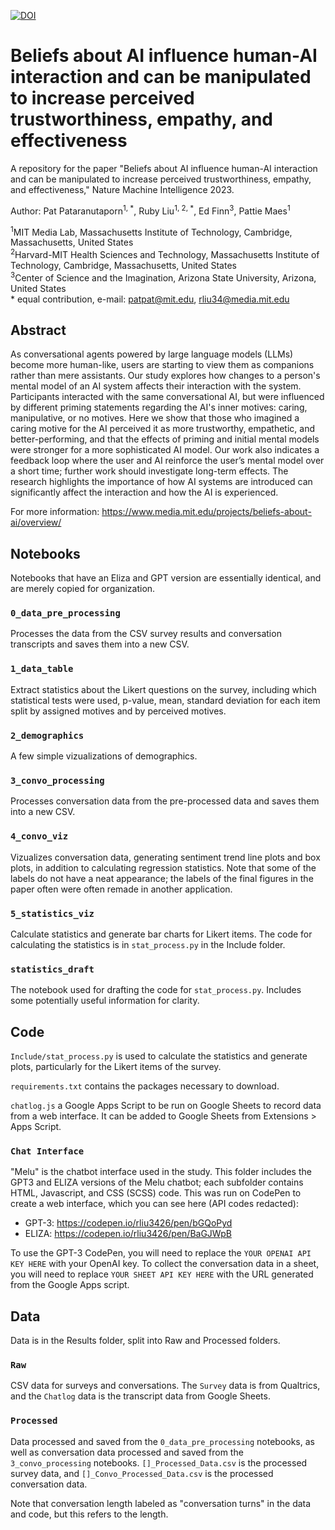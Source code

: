 [![DOI](https://zenodo.org/badge/612402939.svg)](https://zenodo.org/badge/latestdoi/612402939)
# Beliefs about AI influence human-AI interaction and can be manipulated to increase perceived trustworthiness, empathy, and effectiveness
A repository for the paper "Beliefs about AI influence human-AI interaction and can be manipulated to increase perceived trustworthiness, empathy, and effectiveness," Nature Machine Intelligence 2023. 

Author: Pat Pataranutaporn<sup>1, *</sup>, Ruby Liu<sup>1, 2, *</sup>, Ed Finn<sup>3</sup>, Pattie Maes<sup>1</sup>

<sup>1</sup>MIT Media Lab, Massachusetts Institute of Technology, Cambridge, Massachusetts, United States   
<sup>2</sup>Harvard-MIT Health Sciences and Technology, Massachusetts Institute of Technology, Cambridge, Massachusetts, United States   
<sup>3</sup>Center of Science and the Imagination, Arizona State University, Arizona, United States   
\* equal contribution, e-mail: patpat@mit.edu, rliu34@media.mit.edu

## Abstract
As conversational agents powered by large language models (LLMs) become more human-like, users are starting to view them as companions rather than mere assistants. Our study explores how changes to a person's mental model of an AI system affects their interaction with the system. Participants interacted with the same conversational AI, but were influenced by different priming statements regarding the AI's inner motives: caring, manipulative, or no motives. Here we show that those who imagined a caring motive for the AI perceived it as more trustworthy, empathetic, and better-performing, and that the effects of priming and initial mental models were stronger for a more sophisticated AI model. Our work also indicates a feedback loop where the user and AI reinforce the user’s mental model over a short time; further work should investigate long-term effects. The research highlights the importance of how AI systems are introduced can significantly affect the interaction and how the AI is experienced.

For more information: https://www.media.mit.edu/projects/beliefs-about-ai/overview/


## Notebooks 

Notebooks that have an Eliza and GPT version are essentially identical, and are merely copied for organization. 

### `0_data_pre_processing`

Processes the data from the CSV survey results and conversation transcripts and saves them into a new CSV. 

### `1_data_table` 
Extract statistics about the Likert questions on the survey, including which statistical tests were used, p-value, mean, standard deviation for each item split by assigned motives and by perceived motives.

### `2_demographics` 
A few simple vizualizations of demographics. 

### `3_convo_processing`
Processes conversation data from the pre-processed data and saves them into a new CSV. 

### `4_convo_viz`
Vizualizes conversation data, generating sentiment trend line plots and box plots, in addition to calculating regression statistics. Note that some of the labels do not have a neat appearance; the labels of the final figures in the paper often were often remade in another application. 

### `5_statistics_viz` 
Calculate statistics and generate bar charts for Likert items. The code for calculating the statistics is in `stat_process.py` in the Include folder. 

### `statistics_draft` 
The notebook used for drafting the code for `stat_process.py`. Includes some potentially useful information for clarity.

## Code 

`Include/stat_process.py` is used to calculate the statistics and generate plots, particularly for the Likert items of the survey. 

`requirements.txt` contains the packages necessary to download. 

`chatlog.js` a Google Apps Script to be run on Google Sheets to record data from a web interface. It can be added to Google Sheets from Extensions > Apps Script. 

### `Chat Interface`

"Melu" is the chatbot interface used in the study. This folder includes the GPT3 and ELIZA versions of the Melu chatbot; each subfolder contains HTML, Javascript, and CSS (SCSS) code. This was run on CodePen to create a web interface, which you can see here (API codes redacted): 
- GPT-3: https://codepen.io/rliu3426/pen/bGQoPyd
- ELIZA: https://codepen.io/rliu3426/pen/BaGJWpB

To use the GPT-3 CodePen, you will need to replace the `YOUR OPENAI API KEY HERE` with your OpenAI key. To collect the conversation data in a sheet, you will need to replace `YOUR SHEET API KEY HERE` with the URL generated from the Google Apps script.

## Data

Data is in the Results folder, split into Raw and Processed folders. 

### `Raw` 
CSV data for surveys and conversations. The `Survey` data is from Qualtrics, and the `Chatlog` data is the transcript data from Google Sheets.

### `Processed` 
Data processed and saved from the `0_data_pre_processing` notebooks, as well as conversation data processed and saved from the `3_convo_processing` notebooks. `[]_Processed_Data.csv` is the processed survey data, and `[]_Convo_Processed_Data.csv` is the processed conversation data. 

Note that conversation length labeled as "conversation turns" in the data and code, but this refers to the length. 
